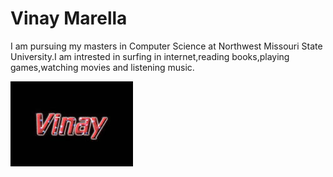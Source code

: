 # Vinay Marella

I am pursuing my masters in Computer Science at Northwest Missouri State University.I am intrested in
surfing in internet,reading books,playing games,watching movies and listening music.

![Profile](download.jpg)